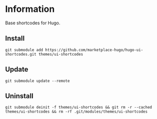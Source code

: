 # Information

Base shortcodes for Hugo.

## Install

```
git submodule add https://github.com/marketplace-hugo/hugo-ui-shortcodes.git themes/ui-shortcodes
```

## Update

```
git submodule update --remote
```

## Uninstall

```
git submodule deinit -f themes/ui-shortcodes && git rm -r --cached themes/ui-shortcodes && rm -rf .git/modules/themes/ui-shortcodes
```
